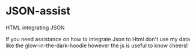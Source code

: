 # JSON-assist
HTML integrating JSON

If you need assistance on how to integrate Json to Html don't use my data like the glow-in-the-dark-hoodie however the js is useful to know cheers!
